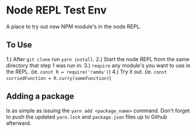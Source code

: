 # Node REPL Test Env

A place to try out new NPM module's in the node REPL.

## To Use

1.) After `git clone` run `yarn install`.
2.) Start the node REPL from the same directory that step 1 was run in.
3.) `require` any module's you want to use in the REPL. (ie. `const R = require('ramda')`)
4.) Try it out. (ie. `const curriedFunction = R.curry(someFunction)`)

## Adding a package

Is as simple as issuing the `yarn add <package_name>` command.  Don't forget to push the updated `yarn.lock` and `package.json` files up to Github afterward.
